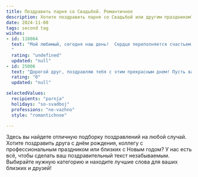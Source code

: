 ```yaml
---
title: Поздравить парня со Свадьбой. Романтичное
description: Хотите поздравить парня со Свадьбой или другим праздником? Наш ИИ создаст незабываемое поздравление, а вы обязательно выделитесь среди других.  
date: 2024-11-08
tags: second tag
wishes:
- id: 116064
  text: "Мой любимый, сегодня наш день!  Сердце переполняется счастьем, глядя на тебя, моего прекрасного жениха.  Пусть наша свадьба станет началом бесконечной сказки, полной любви, нежности и взаимного уважения.  Я люблю тебя больше жизни и обещаю быть твоей верной спутницей на долгие и счастливые годы.  С нашей свадьбой, любимый!
  "
  rating: "undefined"
  updated: "null"
- id: 25006
  text: "Дорогой друг, поздравляю тебя с этим прекрасным днем! Пусть ваша свадьба станет началом новой, захватывающей главы вашей жизни. Пусть любовь, которую вы разделяете, будет крепка как алмаз и светла как солнце. Желаю вам много счастливых моментов, которые вы будете вспоминать с теплом и улыбкой. Пусть каждый день рядом с твоей второй половинкой будет наполнен радостью и гармонией. С днем свадьбы!"
  rating: "0"
  updated: "null"

selectedValues:
  recipients: "parnja"
  holidays: "so-svadboj"
  professions: "ne-vazhno"
  style: "romantichnoe"

---
```


Здесь вы найдете отличную подборку поздравлений на любой случай. 
Хотите поздравить друга с днём рождения, коллегу с профессиональным праздником или близких с Новым годом? У нас есть всё, чтобы сделать ваш поздравительный текст незабываемым. Выбирайте нужную категорию и находите лучшие слова для ваших близких и друзей!
